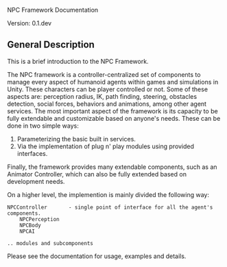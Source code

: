NPC Framework Documentation

Version: 0.1.dev

General Description
-------------------

This is a brief introduction to the NPC Framework.

The NPC framework is a controller-centralized set of components to manage every aspect of humanoid agents within games and simulations in Unity. These characters can be player controlled or not. Some of these aspects are: perception radius, IK, path finding, steering, obstacles detection, social forces, behaviors and animations, among other agent services. The most important aspect of the framework is its capacity to be fully extendable and customizable based on anyone's needs. These can be done in two simple ways:

1. Parameterizing the basic built in services.
2. Via the implementation of plug n' play modules using provided interfaces.

Finally, the framework provides many extendable components, such as an Animator Controller, which can also be fully extended based on development needs. 

On a higher level, the implemention is mainly divided the following way:

    NPCController       - single point of interface for all the agent's components.
        NPCPerception
        NPCBody
        NPCAI

    .. modules and subcomponents

Please see the documentation for usage, examples and details.